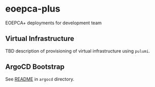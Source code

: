# eoepca-plus

EOEPCA+ deployments for development team

## Virtual Infrastructure

TBD description of provisioning of virtual infrastructure using `pulumi`.

## ArgoCD Bootstrap

See [README](argocd/README.md) in `argocd` directory.
